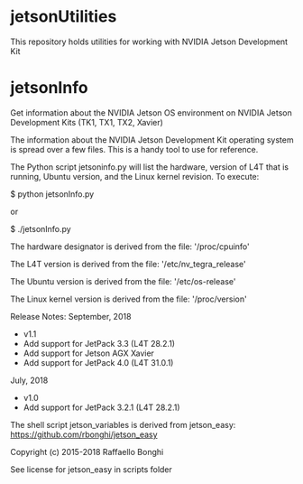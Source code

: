 # jetsonUtilities
This repository holds utilities for working with NVIDIA Jetson Development Kit

# jetsonInfo
Get information about the NVIDIA Jetson OS environment on NVIDIA Jetson Development Kits (TK1, TX1, TX2, Xavier)

The information about the NVIDIA Jetson Development Kit operating system is spread over a few files. This is a handy tool to use for reference.

The Python script jetsoninfo.py will list the hardware, version of L4T that is running, Ubuntu version, and the Linux kernel revision. To execute:

$ python jetsonInfo.py

or

$ ./jetsonInfo.py

The hardware designator is derived from the file: '/proc/cpuinfo'

The L4T version is derived from the file: '/etc/nv_tegra_release'

The Ubuntu version is derived from the file: '/etc/os-release'

The Linux kernel version is derived from the file: '/proc/version'

Release Notes:
September, 2018
* v1.1
* Add support for JetPack 3.3 (L4T 28.2.1)
* Add support for Jetson AGX Xavier
* Add support for JetPack 4.0 (L4T 31.0.1)

July, 2018
* v1.0
* Add support for JetPack 3.2.1 (L4T 28.2.1)

The shell script jetson_variables is derived from jetson_easy: https://github.com/rbonghi/jetson_easy

Copyright (c) 2015-2018 Raffaello Bonghi

See license for jetson_easy in scripts folder

